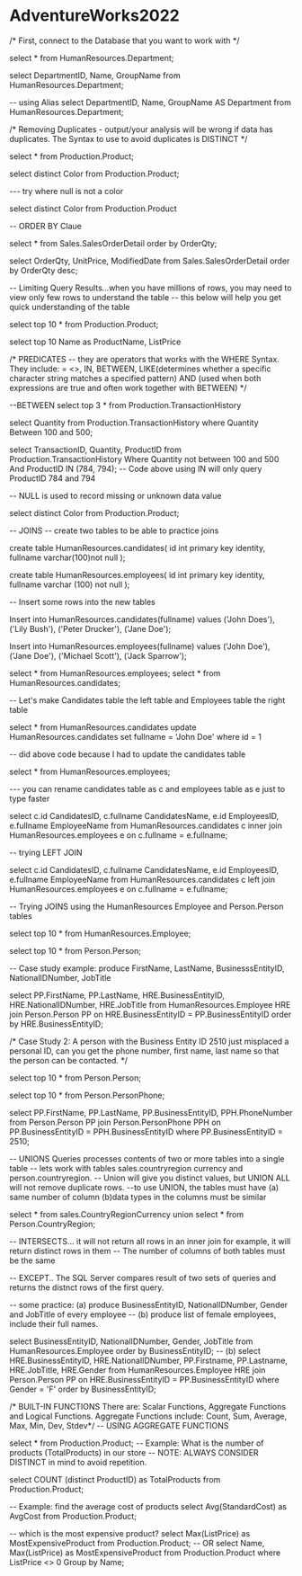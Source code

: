 # AdventureWorks2022

/*
First, connect to the Database that you want to work with
*/

select *
from HumanResources.Department;

select DepartmentID, Name, GroupName
from HumanResources.Department;

-- using Alias
select DepartmentID, Name, GroupName AS Department
from HumanResources.Department;

/*
Removing Duplicates - output/your analysis will be wrong if data has duplicates. 
The Syntax to use to avoid duplicates is DISTINCT
*/

select *
from Production.Product;

select distinct Color
from Production.Product;

--- try where null is not a color

select distinct Color
from Production.Product

-- ORDER BY Claue

select *
from Sales.SalesOrderDetail
order by OrderQty;

select OrderQty, UnitPrice, ModifiedDate
from Sales.SalesOrderDetail
order by OrderQty desc;

-- Limiting Query Results...when you have millions of rows, you may need to view only few rows to understand the table
-- this below will help you get quick understanding of the table

select top 10 *
from Production.Product;

select top 10 Name as ProductName, ListPrice

/* PREDICATES 
-- they are operators that works with the WHERE Syntax. They include:
= <>, IN, BETWEEN, LIKE(determines whether a specific character string matches a specified pattern)
AND (used when both expressions are true and often work together with BETWEEN) */

--BETWEEN
select top 3 *
from Production.TransactionHistory

select Quantity
from Production.TransactionHistory
where Quantity Between 100 and 500;

select TransactionID, Quantity, ProductID
from Production.TransactionHistory
     Where Quantity not between 100 and 500
	 And ProductID IN (784, 794);
-- Code above using IN will only query ProductID 784 and 794

-- NULL is used to record missing or unknown data value

select distinct Color
from Production.Product;

-- JOINS
-- create two tables to be able to practice joins

create table HumanResources.candidates(
  id int primary key identity,
  fullname varchar(100)not null
);

create table HumanResources.employees(
  id int primary key identity,
  fullname varchar (100) not null
  );

 -- Insert some rows into the new tables

 Insert into HumanResources.candidates(fullname)
 values
   ('John Does'),
   ('Lily Bush'),
   ('Peter Drucker'),
   ('Jane Doe');

 Insert into HumanResources.employees(fullname)
 values
   ('John Doe'),
   ('Jane Doe'),
   ('Michael Scott'),
   ('Jack Sparrow');

  select * from HumanResources.employees;
  select * from HumanResources.candidates;

  -- Let's make Candidates table the left table and Employees table the right table

  select * from HumanResources.candidates
  update HumanResources.candidates
  set fullname = 'John Doe'
  where id = 1

-- did above code because I had to update the candidates table

  select * from HumanResources.employees;

  --- you can rename candidates table as c and employees table as e just to type faster

select
  c.id CandidatesID,
  c.fullname CandidatesName,
  e.id EmployeesID,
  e.fullname EmployeeName
from
  HumanResources.candidates c
  inner join
  HumanResources.employees e
on c.fullname = e.fullname;

-- trying LEFT JOIN

select
  c.id CandidatesID,
  c.fullname CandidatesName,
  e.id EmployeesID,
  e.fullname EmployeeName
from
  HumanResources.candidates c
  left join
  HumanResources.employees e
on c.fullname = e.fullname;

-- Trying JOINS using the HumanResources Employee and Person.Person tables

select top 10 *
from HumanResources.Employee;

select top 10 *
from Person.Person;

-- Case study example: produce FirstName, LastName, BusinesssEntityID, NationalIDNumber, JobTitle

select
  PP.FirstName,
  PP.LastName,
  HRE.BusinessEntityID,
  HRE.NationalIDNumber,
  HRE.JobTitle
from HumanResources.Employee HRE
  join Person.Person PP
  on HRE.BusinessEntityID = PP.BusinessEntityID
 order by HRE.BusinessEntityID;

  /* Case Study 2:
  A person with the Business Entity ID 2510 just misplaced a personal ID, can you get the phone number, first name,
  last name so that the person can be contacted. */

  select top 10 *
from Person.Person;

  select top 10 *
  from Person.PersonPhone;

  select
  PP.FirstName,
  PP.LastName,
  PP.BusinessEntityID,
  PPH.PhoneNumber
from Person.Person PP
  join Person.PersonPhone PPH
  on PP.BusinessEntityID = PPH.BusinessEntityID
  where PP.BusinessEntityID = 2510;

  -- UNIONS Queries processes contents of two or more tables into a single table
  -- lets work with tables sales.countryregion currency and person.countryregion.
  -- Union will give you distinct values, but UNION ALL will not remove duplicate rows.
  --to use UNION, the tables must have (a) same number of column (b)data types in the columns must be similar

select *
from sales.CountryRegionCurrency
  union
select *
from Person.CountryRegion;

-- INTERSECTS... it will not return all rows in an inner join for example, it will return distinct rows in them
-- The number of columns of both tables must be the same

-- EXCEPT.. The SQL Server compares result of two sets of queries and returns the distnct rows of the first query.

-- some practice: (a) produce BusinessEntityID, NationalIDNumber, Gender and JobTitle of every employee
-- (b) produce list of female employees, include their full names.

select
BusinessEntityID,
NationalIDNumber,
Gender,
JobTitle 
from HumanResources.Employee
order by BusinessEntityID;
-- (b)
select
HRE.BusinessEntityID,
HRE.NationalIDNumber,
PP.Firstname,
PP.Lastname,
HRE.JobTitle,
HRE.Gender
from HumanResources.Employee HRE
join
Person.Person PP
on HRE.BusinessEntityID = PP.BusinessEntityID
where Gender = 'F'
order by BusinessEntityID;

/* BUILT-IN FUNCTIONS
There are: Scalar Functions, Aggregate Functions and Logical Functions.
Aggregate Functions include: Count, Sum, Average, Max, Min, Dev, Stdev*/
-- USING AGGREGATE FUNCTIONS

select * from Production.Product;
-- Example: What is the number of products (TotalProducts) in our store
-- NOTE: ALWAYS CONSIDER DISTINCT in mind to avoid repetition.

select COUNT (distinct ProductID) as TotalProducts
from Production.Product;

-- Example: find the average cost of products
select Avg(StandardCost) as AvgCost
from Production.Product;

-- which is the most expensive product?
select Max(ListPrice) as MostExpensiveProduct
from Production.Product;
-- OR
select Name, Max(ListPrice) as MostExpensiveProduct
from Production.Product
where ListPrice <> 0
Group by Name;
